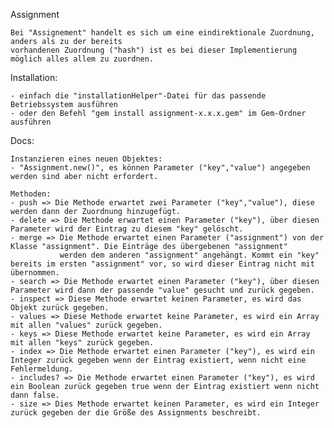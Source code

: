 Assignment

    Bei "Assignement" handelt es sich um eine eindirektionale Zuordnung, anders als zu der bereits
    vorhandenen Zuordnung ("hash") ist es bei dieser Implementierung möglich alles allem zu zuordnen.

Installation:

    - einfach die "installationHelper"-Datei für das passende Betriebssystem ausführen
    - oder den Befehl "gem install assignment-x.x.x.gem" im Gem-Ordner ausführen

Docs:

    Instanzieren eines neuen Objektes:
    - "Assignment.new()", es können Parameter ("key","value") angegeben werden sind aber nicht erfordert.

    Methoden:
    - push => Die Methode erwartet zwei Parameter ("key","value"), diese werden dann der Zuordnung hinzugefügt.
    - delete => Die Methode erwartet einen Parameter ("key"), über diesen Parameter wird der Eintrag zu diesem "key" gelöscht.
    - merge => Die Methode erwartet einen Parameter ("assignment") von der Klasse "assignment". Die Einträge des übergebenen "assignment"
               werden dem anderen "assignment" angehängt. Kommt ein "key" bereits im ersten "assignment" vor, so wird dieser Eintrag nicht mit übernommen.
    - search => Die Methode erwartet einen Parameter ("key"), über diesen Parameter wird dann der passende "value" gesucht und zurück gegeben.
    - inspect => Diese Methode erwartet keinen Parameter, es wird das Objekt zurück gegeben.
    - values => Diese Methode erwartet keine Parameter, es wird ein Array mit allen "values" zurück gegeben. 
    - keys => Diese Methode erwartet keine Parameter, es wird ein Array mit allen "keys" zurück gegeben.
    - index => Die Methode erwartet einen Parameter ("key"), es wird ein Integer zurück gegeben wenn der Eintrag existiert, wenn nicht eine Fehlermeldung. 
    - includes? => Die Methode erwartet einen Parameter ("key"), es wird ein Boolean zurück gegeben true wenn der Eintrag existiert wenn nicht dann false.
    - size => Dies Methode erwartet keinen Parameter, es wird ein Integer zurück gegeben der die Größe des Assignments beschreibt.
